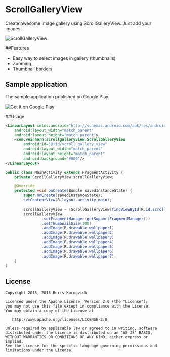 # ScrollGalleryView

Create awesome image gallery using ScrollGalleryView. Just add your images.

![ScrollGalleryView](http://i.imgur.com/xrBt4Xx.gif)

##Features
- Easy way to select images in gallery (thumbnails)
- Zooming
- Thumbnail borders

## Sample application
The sample application published on Google Play.

[![Get it on Google Play](http://www.android.com/images/brand/get_it_on_play_logo_small.png)](http://play.google.com)

##Usage
```xml
<LinearLayout xmlns:android="http://schemas.android.com/apk/res/android"
    android:layout_width="match_parent"
    android:layout_height="match_parent">
    <com.veinhorn.scrollgalleryview.ScrollGalleryView
        android:id="@+id/scroll_gallery_view"
        android:layout_width="match_parent"
        android:layout_height="match_parent"
        android:background="#000"/>
</LinearLayout>
```

```java
public class MainActivity extends FragmentActivity {
    private ScrollGalleryView scrollGalleryView;

    @Override
    protected void onCreate(Bundle savedInstanceState) {
        super.onCreate(savedInstanceState);
        setContentView(R.layout.activity_main);

        scrollGalleryView = (ScrollGalleryView)findViewById(R.id.scroll_gallery_view);
        scrollGalleryView
                .setFragmentManager(getSupportFragmentManager())
                .setThumbnailSize(100)
                .addImage(R.drawable.wallpaper1)
                .addImage(R.drawable.wallpaper2)
                .addImage(R.drawable.wallpaper3)
                .addImage(R.drawable.wallpaper4)
                .addImage(R.drawable.wallpaper5)
                .addImage(R.drawable.wallpaper6)
                .addImage(R.drawable.wallpaper7);
    }
}
```

## License

    Copyright 2015, 2015 Boris Korogvich

    Licensed under the Apache License, Version 2.0 (the "License");
    you may not use this file except in compliance with the License.
    You may obtain a copy of the License at

       http://www.apache.org/licenses/LICENSE-2.0

    Unless required by applicable law or agreed to in writing, software
    distributed under the License is distributed on an "AS IS" BASIS,
    WITHOUT WARRANTIES OR CONDITIONS OF ANY KIND, either express or implied.
    See the License for the specific language governing permissions and
    limitations under the License.
